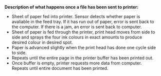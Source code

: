 **Description of what happens once a file has been sent to printer:**
- Sheet of paper fed into printer. Sensor detects whether paper is avaliable in the feed tray. If it has run out of paper, error is sent back to the computer. If there is a jam, an error is sent back to computer.
- Sheet of paper is fed through the printer, print head moves from side to side and sprays the four ink colours in exact amounts to produce desired colour in desired spot.
- Paper is advanced slightly when the print head has done one cycle side to side.
- Repeats until the entire page in the printer buffer has been printed out.
- Once buffer is empty, printer requests more data from computer. Repeats until entire document has been printed.